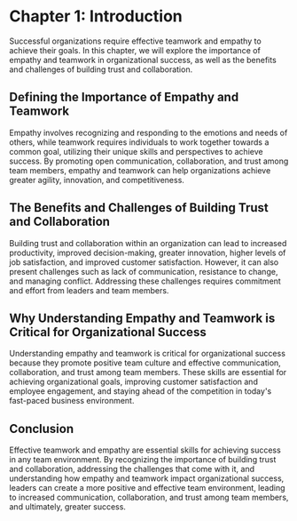 Chapter 1: Introduction
=======================

Successful organizations require effective teamwork and empathy to achieve their goals. In this chapter, we will explore the importance of empathy and teamwork in organizational success, as well as the benefits and challenges of building trust and collaboration.

Defining the Importance of Empathy and Teamwork
-----------------------------------------------

Empathy involves recognizing and responding to the emotions and needs of others, while teamwork requires individuals to work together towards a common goal, utilizing their unique skills and perspectives to achieve success. By promoting open communication, collaboration, and trust among team members, empathy and teamwork can help organizations achieve greater agility, innovation, and competitiveness.

The Benefits and Challenges of Building Trust and Collaboration
---------------------------------------------------------------

Building trust and collaboration within an organization can lead to increased productivity, improved decision-making, greater innovation, higher levels of job satisfaction, and improved customer satisfaction. However, it can also present challenges such as lack of communication, resistance to change, and managing conflict. Addressing these challenges requires commitment and effort from leaders and team members.

Why Understanding Empathy and Teamwork is Critical for Organizational Success
-----------------------------------------------------------------------------

Understanding empathy and teamwork is critical for organizational success because they promote positive team culture and effective communication, collaboration, and trust among team members. These skills are essential for achieving organizational goals, improving customer satisfaction and employee engagement, and staying ahead of the competition in today's fast-paced business environment.

Conclusion
----------

Effective teamwork and empathy are essential skills for achieving success in any team environment. By recognizing the importance of building trust and collaboration, addressing the challenges that come with it, and understanding how empathy and teamwork impact organizational success, leaders can create a more positive and effective team environment, leading to increased communication, collaboration, and trust among team members, and ultimately, greater success.
